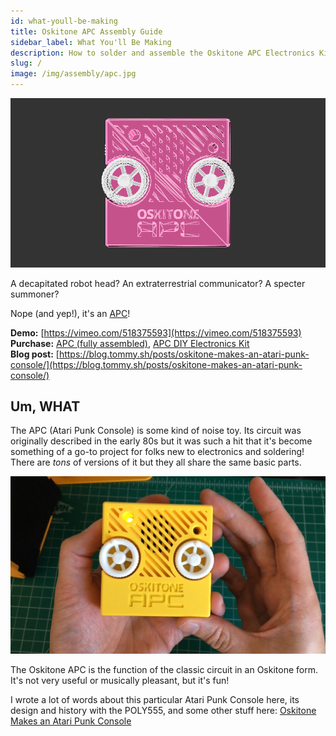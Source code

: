 ```yaml
---
id: what-youll-be-making
title: Oskitone APC Assembly Guide
sidebar_label: What You'll Be Making
description: How to solder and assemble the Oskitone APC Electronics Kit
slug: /
image: /img/assembly/apc.jpg
---
```


[![APC](/img/apc-10-60-838-450-32.gif)](/img/apc-10-60-838-450-32.gif)

A decapitated robot head? An extraterrestrial communicator? A specter summoner?

Nope (and yep!), it's an [APC](https://en.wikipedia.org/wiki/Atari_Punk_Console)!

**Demo:** [https://vimeo.com/518375593](https://vimeo.com/518375593)<br />
**Purchase:** [APC (fully assembled)](https://www.oskitone.com/product/apc), [APC DIY Electronics Kit](https://www.oskitone.com/product/apc-diy-electronics-kit)<br />
**Blog post:** [https://blog.tommy.sh/posts/oskitone-makes-an-atari-punk-console/](https://blog.tommy.sh/posts/oskitone-makes-an-atari-punk-console/)

## Um, WHAT

The APC (Atari Punk Console) is some kind of noise toy. Its circuit was originally described in the early 80s but it was such a hit that it's become something of a go-to project for folks new to electronics and soldering! There are _tons_ of versions of it but they all share the same basic parts.

![An assembled Oskitone APC](/img/assembly/apc.jpg)

The Oskitone APC is the function of the classic circuit in an Oskitone form. It's not very useful or musically pleasant, but it's fun!

I wrote a lot of words about this particular Atari Punk Console here, its design and history with the POLY555, and some other stuff here: [Oskitone Makes an Atari Punk Console](https://blog.tommy.sh/posts/oskitone-makes-an-atari-punk-console/)

<!-- ![TODO: image of APC w/ labelled controls](https://dummyimage.com/1920x1080/000/fff) -->
